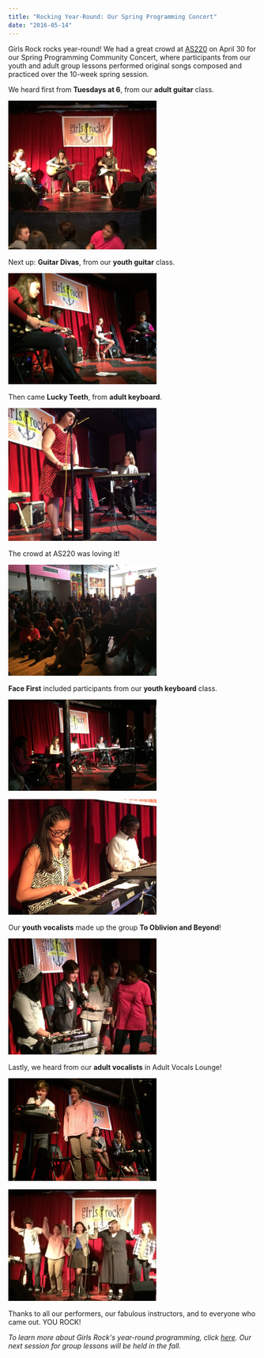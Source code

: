 ```yaml
---
title: "Rocking Year-Round: Our Spring Programming Concert"
date: "2016-05-14"
---
```


Girls Rock rocks year-round! We had a great crowd at [AS220](http://as220.org/) on April 30 for our Spring Programming Community Concert, where participants from our youth and adult group lessons performed original songs composed and practiced over the 10-week spring session.

We heard first from **Tuesdays at 6**, from our **adult guitar** class.

[![IMG_0029](images/IMG_0029-300x300.jpg)](http://girlsrockri.org/wp-content/uploads/2016/05/IMG_0029-e1463247037406.jpg)

Next up: **Guitar Divas**, from our **youth guitar** class.

[![Screen Shot 2016-05-14 at 12.38.04 PM](images/Screen-Shot-2016-05-14-at-12.38.04-PM-300x224.png)](http://girlsrockri.org/wp-content/uploads/2016/05/Screen-Shot-2016-05-14-at-12.38.04-PM-e1463244465227.png)

Then came **Lucky Teeth**, from **adult keyboard**.

[![Screen Shot 2016-05-14 at 12.38.21 PM](images/Screen-Shot-2016-05-14-at-12.38.21-PM-300x268.png)](http://girlsrockri.org/wp-content/uploads/2016/05/Screen-Shot-2016-05-14-at-12.38.21-PM-e1463244516988.png)

The crowd at AS220 was loving it!

[![Screen Shot 2016-05-14 at 12.38.36 PM](images/Screen-Shot-2016-05-14-at-12.38.36-PM-300x224.png)](http://girlsrockri.org/wp-content/uploads/2016/05/Screen-Shot-2016-05-14-at-12.38.36-PM-e1463244567937.png)

**Face First** included participants from our **youth keyboard** class.

[![Screen Shot 2016-05-14 at 12.42.04 PM](images/Screen-Shot-2016-05-14-at-12.42.04-PM-300x184.png)](http://girlsrockri.org/wp-content/uploads/2016/05/Screen-Shot-2016-05-14-at-12.42.04-PM-e1463244610363.png)

[![Screen Shot 2016-05-14 at 12.42.29 PM](images/Screen-Shot-2016-05-14-at-12.42.29-PM-300x233.png)](http://girlsrockri.org/wp-content/uploads/2016/05/Screen-Shot-2016-05-14-at-12.42.29-PM-e1463244663266.png)

Our **youth vocalists** made up the group **To Oblivion and Beyond**!

[![Screen Shot 2016-05-14 at 12.43.09 PM](images/Screen-Shot-2016-05-14-at-12.43.09-PM-300x234.png)](http://girlsrockri.org/wp-content/uploads/2016/05/Screen-Shot-2016-05-14-at-12.43.09-PM.png)

Lastly, we heard from our **adult vocalists** in Adult Vocals Lounge!

[![Screen Shot 2016-05-14 at 12.43.26 PM](images/Screen-Shot-2016-05-14-at-12.43.26-PM-300x207.png)](http://girlsrockri.org/wp-content/uploads/2016/05/Screen-Shot-2016-05-14-at-12.43.26-PM-e1463244834111.png)

[![Screen Shot 2016-05-14 at 12.45.12 PM](images/Screen-Shot-2016-05-14-at-12.45.12-PM-300x225.png)](http://girlsrockri.org/wp-content/uploads/2016/05/Screen-Shot-2016-05-14-at-12.45.12-PM-e1463245926461.png)

Thanks to all our performers, our fabulous instructors, and to everyone who came out. YOU ROCK!

_To learn more about Girls Rock's year-round programming, click [here](http://girlsrockri.org/camps-and-classes/classes/). Our next session for group lessons will be held in the fall._
